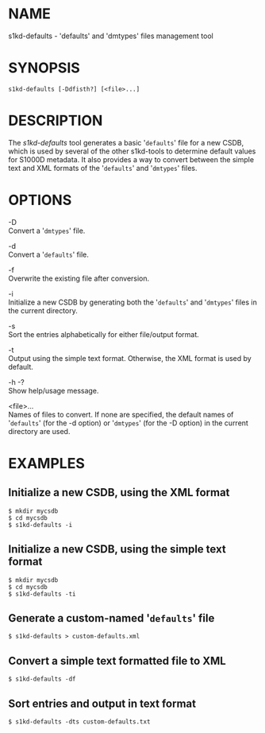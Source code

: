 NAME
====

s1kd-defaults - 'defaults' and 'dmtypes' files management tool

SYNOPSIS
========

    s1kd-defaults [-Ddfisth?] [<file>...]

DESCRIPTION
===========

The *s1kd-defaults* tool generates a basic '`defaults`' file for a new CSDB, which is used by several of the other s1kd-tools to determine default values for S1000D metadata. It also provides a way to convert between the simple text and XML formats of the '`defaults`' and '`dmtypes`' files.

OPTIONS
=======

-D  
Convert a '`dmtypes`' file.

-d  
Convert a '`defaults`' file.

-f  
Overwrite the existing file after conversion.

-i  
Initialize a new CSDB by generating both the '`defaults`' and '`dmtypes`' files in the current directory.

-s  
Sort the entries alphabetically for either file/output format.

-t  
Output using the simple text format. Otherwise, the XML format is used by default.

-h -?  
Show help/usage message.

&lt;file&gt;...  
Names of files to convert. If none are specified, the default names of '`defaults`' (for the -d option) or '`dmtypes`' (for the -D option) in the current directory are used.

EXAMPLES
========

Initialize a new CSDB, using the XML format
-------------------------------------------

    $ mkdir mycsdb
    $ cd mycsdb
    $ s1kd-defaults -i

Initialize a new CSDB, using the simple text format
---------------------------------------------------

    $ mkdir mycsdb
    $ cd mycsdb
    $ s1kd-defaults -ti

Generate a custom-named '`defaults`' file
-----------------------------------------

    $ s1kd-defaults > custom-defaults.xml

Convert a simple text formatted file to XML
-------------------------------------------

    $ s1kd-defaults -df

Sort entries and output in text format
--------------------------------------

    $ s1kd-defaults -dts custom-defaults.txt
